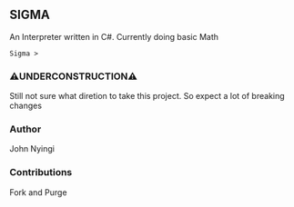 ## SIGMA
An Interpreter written in C#. Currently doing basic Math

```
Sigma > 
```

### ⚠️UNDERCONSTRUCTION⚠️
Still not sure what diretion to take this project. So expect a lot of breaking changes 

### Author
John Nyingi

### Contributions
Fork and Purge